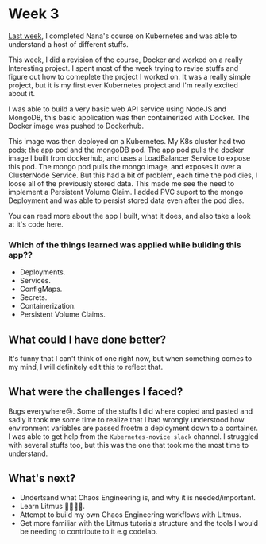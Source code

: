 # Week 3
[Last week](https://github.com/Gbahdeyboh/GSoD2021---LitmusChaos/blob/master/Week-2.md), I completed Nana's course on Kubernetes and was able to understand a host of different stuffs. 

This week, I did a revision of the course, Docker and worked on a really Interesting project. I spent most of the week trying to revise stuffs and figure out how to comeplete the project I worked on.
It was a really simple project, but it is my first ever Kubernetes project and I'm really excited about it. 

I was able to build a very basic web API service using NodeJS and MongoDB, this basic application was then containerized with Docker. The Docker image was pushed to Dockerhub.

This image was then deployed on a Kubernetes. My K8s cluster had two pods; the app pod and the mongoDB pod.
The app pod pulls the docker image I built from dockerhub, and uses a LoadBalancer Service to expose this pod.
The mongo pod pulls the mongo image, and exposes it over a ClusterNode Service. But this had a bit of problem, each time the pod dies, I loose all of the previously stored data. 
This made me see the need to implement a Persistent Volume Claim. I added PVC suport to the mongo Deployment and was able to persist stored data even after the pod dies. 

You can read more about the app I built, what it does, and also take a look at it's code here. 

### Which of the things learned was applied while building this app??
- Deployments.
- Services.
- ConfigMaps.
- Secrets.
- Containerization.
- Persistent Volume Claims.

## What could I have done better?
It's funny that I can't think of one right now, but when something comes to my mind, I will definitely edit this to reflect that.

## What were the challenges I faced?
Bugs everywhere😢.
Some of the stuffs I did where copied and pasted and sadly it took me some time to realize that I had wrongly understood how environment variables are passed froetm a deployment down to a container. 
I was able to get help from the `Kubernetes-novice slack` channel. I struggled with several stuffs too, but this was the one that took me the most time to understand.

## What's next?
- Undertsand what Chaos Engineering is, and why it is needed/important.
- Learn Litmus 🥳🥳🥳🥳.
- Attempt to build my own Chaos Engineering workflows with Litmus.
- Get more familiar with the Litmus tutorials structure and the tools I would be needing to contribute to it e.g codelab.


